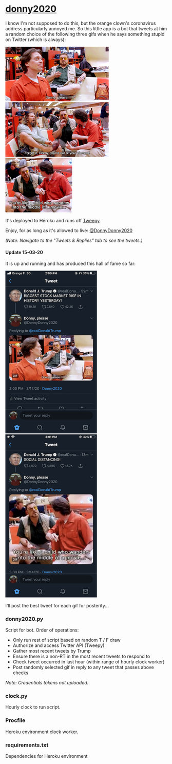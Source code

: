# <a href="https://twitter.com/DonnyDonny2020">donny2020</a>

I know I'm not supposed to do this, but the orange clown's coronavirus address particularly annoyed me. So this little app is a bot that tweets at him a random choice of the following three gifs when he says something stupid on Twitter (which is always):

<img src="https://github.com/jbachlombardo/donny2020/blob/master/please.gif" height=170> <img src="https://github.com/jbachlombardo/donny2020/blob/master/out_of_element.gif" height=170> <img src="https://github.com/jbachlombardo/donny2020/blob/master/child.gif" height=170>

It's deployed to Heroku and runs off <a href="http://docs.tweepy.org/en/latest/">Tweepy</a>.

Enjoy, for as long as it's allowed to live: <a href="https://twitter.com/DonnyDonny2020">@DonnyDonny2020</a>

*(Note: Navigate to the "Tweets & Replies" tab to see the tweets.)*

#### Update 15-03-20

It is up and running and has produced this hall of fame so far:

<a href="https://twitter.com/DonnyDonny2020/status/1238812133443452933" target = "_blank"><img src="https://github.com/jbachlombardo/donny2020/blob/master/IMG_0575.PNG" width="285"></a> <a href="https://twitter.com/DonnyDonny2020/status/1238827222716289024" target = "_blank"><img src="https://github.com/jbachlombardo/donny2020/blob/master/IMG_0576.PNG" width="285"></a>

I'll post the best tweet for each gif for posterity...

### donny2020.py

Script for bot. Order of operations:
- Only run rest of script based on random T / F draw
- Authorize and access Twitter API (Tweepy)
- Gather most recent tweets by Trump
- Ensure there is a non-RT in the most recent tweets to respond to
- Check tweet occurred in last hour (within range of hourly clock worker)
- Post randomly selected gif in reply to any tweet that passes above checks

*Note: Credentials tokens not uploaded.*

### clock.py

Hourly clock to run script.

### Procfile

Heroku environment clock worker.

### requirements.txt

Dependencies for Heroku environment
